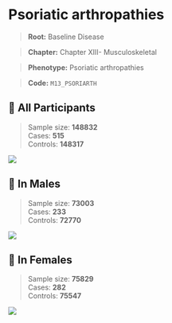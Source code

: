 # Psoriatic arthropathies

> **Root:** Baseline Disease  

> **Chapter:** Chapter XIII- Musculoskeletal  

> **Phenotype:** Psoriatic arthropathies  

> **Code:** `M13_PSORIARTH`

## 🧪 All Participants  
> Sample size: **148832**  
> Cases: **515**  
> Controls: **148317**
<img src="/Disease/Figures/ALL/Incidence/M13_PSORIARTH.png"/>
<CsvTable src="/public/Disease/Data/ALL/Incidence/COX_M13_PSORIARTH.csv" label="🔍 View full results" />

## 👨 In Males  
> Sample size: **73003**  
> Cases: **233**  
> Controls: **72770**
<img src="/Disease/Figures/Male/Incidence/M13_PSORIARTH.png"/>
<CsvTable src="/public/Disease/Data/Male/Incidence/COX_M13_PSORIARTH.csv" label="🔍 View full results" />

## 👩 In Females  
> Sample size: **75829**  
> Cases: **282**  
> Controls: **75547**
<img src="/Disease/Figures/Female/Incidence/M13_PSORIARTH.png"/>
<CsvTable src="/public/Disease/Data/Female/Incidence/COX_M13_PSORIARTH.csv" label="🔍 View full results" />
